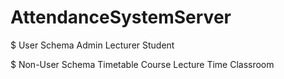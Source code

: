 # AttendanceSystemServer
$ User Schema
Admin
Lecturer
Student

$ Non-User Schema
Timetable
Course
Lecture Time
Classroom

